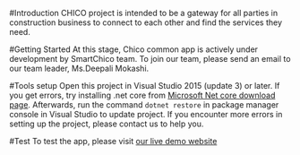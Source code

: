 #Introduction
CHICO project is intended to be a gateway for all parties in construction business to connect to each other and find the services they need.

#Getting Started
At this stage, Chico common app is actively under development by SmartChico team. To join our team, please send an email to our team leader, Ms.Deepali Mokashi.

#Tools setup
Open this project in Visual Studio 2015 (update 3) or later. If you get errors, try installing .net core from [Microsoft Net core download page](https://www.microsoft.com/net/core#windowsvs2015).
Afterwards, run the command `dotnet restore` in package manager console in Visual Studio to update project.
If you encounter more errors in setting up the project, please contact us to help you.

#Test
To test the app, please visit [our live demo website](smartchico.azurewebsites.net)
